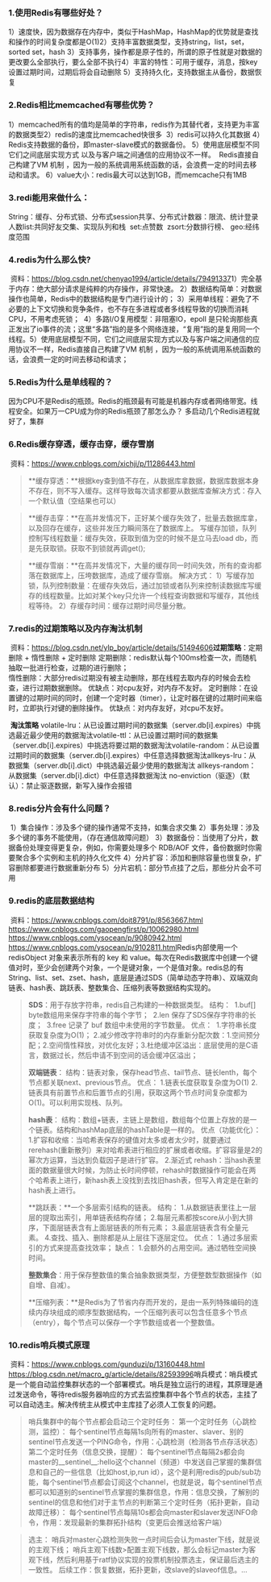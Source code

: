### 1.使用Redis有哪些好处？

​	1）速度快，因为数据存在内存中，类似于HashMap，HashMap的优势就是查找和操作的时间复杂度都是O(1)
​	2）支持丰富数据类型，支持string，list，set，sorted set，hash
​	3）支持事务，操作都是原子性的，所谓的原子性就是对数据的更改要么全部执行，要么全部不执行
​	4）丰富的特性：可用于缓存，消息，按key设置过期时间，过期后将会自动删除
​	5）支持持久化，支持数据主从备份，数据恢复

### 2.Redis相比memcached有哪些优势？

​	1）memcached所有的值均是简单的字符串，redis作为其替代者，支持更为丰富的数据类型
​	2）redis的速度比memcached快很多
​	3）redis可以持久化其数据
​	4）Redis支持数据的备份，即master-slave模式的数据备份。
​	5）使用底层模型不同
​		它们之间底层实现方式 以及与客户端之间通信的应用协议不一样。
​		Redis直接自己构建了VM 机制 ，因为一般的系统调用系统函数的话，会浪费一定的时间去移动和请求。
​	6）value大小：redis最大可以达到1GB，而memcache只有1MB

### 3.redi能用来做什么：

​	String：缓存、分布式锁、分布式session共享、分布式计数器：限流、统计登录人数
​	list:共同好友交集、实现队列和栈
​	set:点赞数
​	zsort:分数排行榜、
​	geo:经纬度范围

### 4.redis为什么那么快?

​	资料：https://blog.csdn.net/chenyao1994/article/details/79491337
​	1）完全基于内存：绝大部分请求是纯粹的内存操作，非常快速。
​	2）数据结构简单：对数据操作也简单，Redis中的数据结构是专门进行设计的；
​	3）采用单线程：避免了不必要的上下文切换和竞争条件，也不存在多进程或者多线程导致的切换而消耗 CPU，不用考虑死锁；
​	4）多路I/O复用模型：非阻塞IO，epoll 是只轮询那些真正发出了io事件的流；这里“多路”指的是多个网络连接，“复用”指的是复用同一个线程。
​	5）使用底层模型不同，它们之间底层实现方式以及与客户端之间通信的应用协议不一样，Redis直接自己构建了VM 机制 ，因为一般的系统调用系统函数的话，会浪费一定的时间去移动和请求；

### 5.Redis为什么是单线程的？

​	因为CPU不是Redis的瓶颈。Redis的瓶颈最有可能是机器内存或者网络带宽。线程安全。
​	如果万一CPU成为你的Redis瓶颈了那怎么办？
​		多启动几个Redis进程就好了，集群

### 6.Redis缓存穿透，缓存击穿，缓存雪崩 

​	资料：https://www.cnblogs.com/xichji/p/11286443.html

> **缓存穿透：**根据key查到值不存在，从数据库拿数据，数据库数据本身不存在，则不写入缓存。这样导致每次请求都要从数据库查
> ​	解决方式：存入一个默认值（空结果也可以）

> **缓存击穿：**在高并发情况下，正好某个缓存失效了，批量去数据库拿，以及回存在缓存，这些并发压力瞬间落在了数据库上。
> 	写缓存加锁，队列控制写线程数量：缓存失效，获取到值为空的时候不是立马去load db，而是先获取锁。获取不到锁就再调get();

> **缓存雪崩：**在高并发情况下，大量的缓存同一时间失效，所有的查询都落在数据库上，压垮数据库，造成了缓存雪崩。
> 解决方式：
> 	1）写缓存加锁，队列控制数量：在缓存失效后，通过加锁或者队列来控制读数据库写缓存的线程数量。比如对某个key只允许一个线程查询数据和写缓存，其他线程等待。
> 	2）存缓存时间：缓存过期时间尽量分散。

### 7.redis的过期策略以及内存淘汰机制

​	资料：https://blog.csdn.net/ylp_boy/article/details/51494606
​	**过期策略**：定期删除 + 惰性删除 + 定时删除
​		定期删除：redis默认每个100ms检查一次，而随机抽取一批进行检查，过期的进行删除；	
​		惰性删除：大部分redis过期没有被主动删除，那在线程去取内存的时候会去检查，进行过期数据删除。	优缺点：对cpu友好，对内存不友好。
​		定时删除：在设置键的过期时间的同时，创建一个定时器（timer），让定时器在键的过期时间来临时，立即执行对键的删除操作。	优缺点：对内存友好，对cpu不友好。

​	**淘汰策略**
​		volatile-lru：从已设置过期时间的数据集（server.db[i].expires）中挑选最近最少使用的数据淘汰
​		volatile-ttl：从已设置过期时间的数据集（server.db[i].expires）中挑选将要过期的数据淘汰
​		volatile-random：从已设置过期时间的数据集（server.db[i].expires）中任意选择数据淘汰
​		allkeys-lru：从数据集（server.db[i].dict）中挑选最近最少使用的数据淘汰
​		allkeys-random：从数据集（server.db[i].dict）中任意选择数据淘汰
​		no-enviction（驱逐）（默认）：禁止驱逐数据，新写入操作会报错

### 8.redis分片会有什么问题？

​	1）集合操作：涉及多个键的操作通常不支持，如集合求交集
​	2）事务处理：涉及多个键的事务不能使用，（存在通信故障问题）
​	3）数据备份：当使用了分片，数据备份处理变得更复杂，例如，你需要处理多个 RDB/AOF 文件，备份数据时你需要聚合多个实例和主机的持久化文件
​	4）分片扩容：添加和删除容量也很复杂，扩容删除都要进行数据重新分布
​	5）分片宕机：部分节点挂了之后，那些分片会不可用

### 9.redis的底层数据结构

​	资料：https://www.cnblogs.com/doit8791/p/8563667.html
​		https://www.cnblogs.com/gaopengfirst/p/10062980.html
​		https://www.cnblogs.com/ysocean/p/9080942.html
​		https://www.cnblogs.com/ysocean/p/9102811.html
​	Redis内部使用一个 redisObject 对象来表示所有的 key 和 value。每次在Redis数据库中创建一个键值对时，至少会创建两个对象，一个是键对象，一个是值对象。
​	redis总的有String、list、set、zset、hash，底层是通过SDS（简单动态字符串）、双端双向链表、hash表、跳跃表、整数集合、压缩列表等数据结构实现的。

> **SDS**：用于存放字符串，redis自己构建的一种数据类型。
> ​		结构：
> ​			1.buf[] byte数组用来保存字符串的每个字节；
> ​			2.len 保存了SDS保存字符串的长度；
> ​			3.free 记录了 buf 数组中未使用的字节数量。
> ​		优点：
> ​			1.字符串长度获取复杂度为O(1)；
> ​			2.减少修改字符串时的内存重新分配次数：1.空间预分配；2.空间惰性释放，对优化友好；
> ​			3.杜绝缓冲区溢出：底层使用的是C语言，数据过长，然后申请不到空间的话会缓冲区溢出；
>
> **双端链表**：
> 	结构：链表对象，保存head节点、tail节点、链长lenth，每个节点都关联next、previous节点。
> 	优点：
> 		1.链表长度获取复杂度为O(1)
> 		2.链表具有前置节点和后置节点的引用，获取这两个节点时间复杂度都为O(1)。可以利用实现栈、队列。
> 	
> **hash表**：
> 	结构：数组+链表，主链上是数组，数组每个位置上存放的是一个链表。结构和hashMap底层的hashTable是一样的。
> 	优点（功能优化）：
> 		1.扩容和收缩：当哈希表保存的键值对太多或者太少时，就要通过 rerehash(重新散列）来对哈希表进行相应的扩展或者收缩。扩容容量是2的幂次方运算，当达到负载因子是进行扩容。
> 		2.渐近式 rehash：当hash表里面的数据量很大时候，为防止长时间停顿，rehash时数据操作可能会在两个哈希表上进行，新hash表上没找到去找旧hash表，但写入肯定是在新的hash表上进行。
> 		
> **跳跃表：**一个多层索引结构的链表。
> 	结构：
> 		1.从数据链表里往上一层层的提取出索引，用单链表结构存储；
> 		2.每层元素都按score从小到大排序，下面层链表含有上面层链表的所有元素；
> 		3.最底层链表含有全量元素。
> 		4.查找、插入、删除都是从上层往下逐层定位。
> 	优点：
> 		1.通过多层索引的方式来提高查找效率；
> 	缺点：
> 		1.会额外的占用空间。通过牺牲空间换时间。
> 		
> **整数集合**：用于保存整数值的集合抽象数据类型，方便整数型数据操作（如自增、自减）。
>
> **压缩列表：**是Redis为了节省内存而开发的，是由一系列特殊编码的连续内存块组成的顺序型数据结构，一个压缩列表可以包含任意多个节点（entry），每个节点可以保存一个字节数组或者一个整数值。




### 10.redis哨兵模式原理

​	资料：https://www.cnblogs.com/gunduzi/p/13160448.html
​		https://blog.csdn.net/macro_g/article/details/82593996
​	哨兵模式：哨兵模式是一个能自动监控集群状态的一个部署模式。哨兵是独立运行的进程，其原理是通过发送命令，等待redis服务器响应的方式去监控集群中各个节点的状态，主挂了可以自动选主。解决传统主从模式中主库挂了必须人工恢复的问题。

> 哨兵集群中的每个节点都会启动三个定时任务：
> ​		第一个定时任务（心跳检测，监控）： 每个sentinel节点每隔1s向所有的master、slaver、别的sentinel节点发送一个PING命令，作用：心跳检测（检测各节点存活状态）
> ​		第二个定时任务（信息交换，提醒）： 每个sentinel节点每隔2s都会向master的__sentinel__:hello这个channel（频道）中发送自己掌握的集群信息和自己的一些信息（比如host,ip,run id），这个是利用redis的pub/sub功能，每个sentinel节点都会订阅这个channel，也就是说，每个sentinel节点都可以知道别的sentinel节点掌握的集群信息，作用：信息交换，了解别的sentinel的信息和他们对于主节点的判断
> ​		第三个定时任务（拓扑更新，自动故障迁移）： 每个sentinel节点每隔10s都会向master和slaver发送INFO命令，作用：发现最新的集群拓扑结构（变更后会推送给客户端）

> 选主：
> 	哨兵对master心跳检测失败一点时间后会认为master下线，就是说的主观下线；
> 	哨兵主观下线数>配置主观下线数，那么会标记master为客观下线，然后利用基于ratf协议实现的投票机制投票选主，保证最后选主的一致性。
> 	后续工作：恢复数据，拓扑更新，改slave的slaveof信息。...
